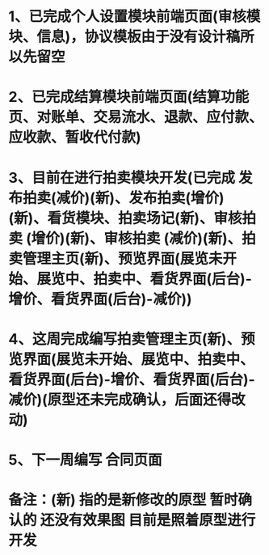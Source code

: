 # 1、已完成个人设置模块前端页面(审核模块、信息)，协议模板由于没有设计稿所以先留空
# 2、已完成结算模块前端页面(结算功能页、对账单、交易流水、退款、应付款、应收款、暂收代付款)
# 3、目前在进行拍卖模块开发(已完成 发布拍卖(减价)(新)、发布拍卖(增价)(新)、看货模块、拍卖场记(新)、审核拍卖 (增价)(新)、审核拍卖 (减价)(新)、拍卖管理主页(新)、预览界面(展览未开始、展览中、拍卖中、看货界面(后台)-增价、看货界面(后台)-减价))
# 4、这周完成编写拍卖管理主页(新)、预览界面(展览未开始、展览中、拍卖中、看货界面(后台)-增价、看货界面(后台)-减价)(原型还未完成确认，后面还得改动)
# 5、下一周编写 合同页面
# 备注：(新) 指的是新修改的原型 暂时确认的 还没有效果图 目前是照着原型进行开发 
